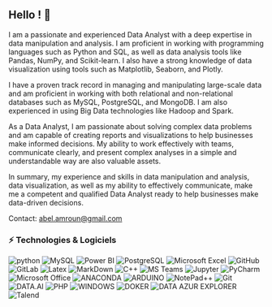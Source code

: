 ## Hello ! 👋

I am a passionate and experienced Data Analyst with a deep expertise in data manipulation and analysis. I am proficient in working with programming languages such as Python and SQL, as well as data analysis tools like Pandas, NumPy, and Scikit-learn. I also have a strong knowledge of data visualization using tools such as Matplotlib, Seaborn, and Plotly.

I have a proven track record in managing and manipulating large-scale data and am proficient in working with both relational and non-relational databases such as MySQL, PostgreSQL, and MongoDB. I am also experienced in using Big Data technologies like Hadoop and Spark.

As a Data Analyst, I am passionate about solving complex data problems and am capable of creating reports and visualizations to help businesses make informed decisions. My ability to work effectively with teams, communicate clearly, and present complex analyses in a simple and understandable way are also valuable assets.

In summary, my experience and skills in data manipulation and analysis, data visualization, as well as my ability to effectively communicate, make me a competent and qualified Data Analyst ready to help businesses make data-driven decisions.



Contact:  abel.amroun@gmail.com


### ⚡ Technologies & Logiciels 
![python](https://img.shields.io/badge/Python-3776AB.svg?style=for-the-badge&logo=Python&logoColor=white)
![MySQL](https://img.shields.io/badge/-MySQL-336791?style=flat-square&logo=mysql)
![Power BI](https://img.shields.io/badge/Power%20BI-F2C811.svg?style=for-the-badge&logo=Power-BI&logoColor=black)
![PostgreSQL](https://img.shields.io/badge/-PostgreSQL-336791?style=flat-square&logo=postgresql)
![Microsoft Excel](https://img.shields.io/badge/Microsoft%20Excel-217346.svg?style=for-the-badge&logo=Microsoft-Excel&logoColor=white)
![GitHub](https://img.shields.io/badge/-GitHub-181717?style=flat-square&logo=github)
![GitLab](https://img.shields.io/badge/-GitLab-FCA121?style=flat-square&logo=gitlab)
![Latex](https://img.shields.io/badge/LaTeX-008080.svg?style=for-the-badge&logo=LaTeX&logoColor=white)
![MarkDown](https://img.shields.io/badge/markdown-black?&style=flat-square&logo=markdown)
![C++](https://img.shields.io/badge/C++-00599C.svg?style=for-the-badge&logo=C++&logoColor=white)
![MS Teams](https://img.shields.io/badge/Microsoft%20Teams-6264A7.svg?style=for-the-badge&logo=Microsoft-Teams&logoColor=white)
![Jupyter](https://img.shields.io/badge/Jupyter-F37626.svg?style=for-the-badge&logo=Jupyter&logoColor=white)
![PyCharm](https://img.shields.io/badge/PyCharm-000000.svg?style=for-the-badge&logo=PyCharm&logoColor=white)
![Microsoft Office](https://img.shields.io/badge/Microsoft%20Office-D83B01.svg?style=for-the-badge&logo=Microsoft-Office&logoColor=white)
![ANACONDA](https://img.shields.io/badge/Anaconda-44A833.svg?style=for-the-badge&logo=Anaconda&logoColor=white)
![ARDUINO](https://img.shields.io/badge/Arduino-00979D.svg?style=for-the-badge&logo=Arduino&logoColor=white)
![NotePad++](https://img.shields.io/badge/Notepad++-90E59A.svg?style=for-the-badge&logo=Notepad++&logoColor=black)
![Git](https://img.shields.io/badge/Git-F05032.svg?style=for-the-badge&logo=Git&logoColor=white)
![DATA.AI](https://img.shields.io/badge/data.ai-000000.svg?style=for-the-badge&logo=datadotai&logoColor=white)
![PHP](https://img.shields.io/badge/PHP-777BB4.svg?style=for-the-badge&logo=PHP&logoColor=white)
![WINDOWS](https://img.shields.io/badge/Windows-0078D6.svg?style=for-the-badge&logo=Windows&logoColor=white)
![DOKER](https://img.shields.io/badge/Docker-2496ED.svg?style=for-the-badge&logo=Docker&logoColor=white)
![DATA AZUR EXPLORER](https://img.shields.io/badge/Azure%20Data%20Explorer-0078D4.svg?style=for-the-badge&logo=Azure-Data-Explorer&logoColor=white)
![Talend](https://img.shields.io/badge/Talend-FF6D70.svg?style=for-the-badge&logo=Talend&logoColor=white)
